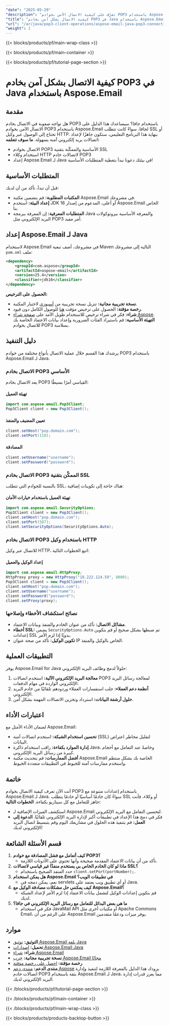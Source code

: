 ```yaml
---
"date": "2025-05-29"
"description": "تعرّف على كيفية الاتصال الآمن بخوادم POP3 باستخدام Aspose.Email لـ Java، مع دعم SSL وبروتوكول HTTP. مثالي لأتمتة وإدارة البريد الإلكتروني."
"title": "كيفية الاتصال بشكل آمن بخادم POP3 في Java باستخدام Aspose.Email"
"url": "/ar/java/pop3-client-operations/aspose-email-java-pop3-connection/"
"weight": 1
---
```


{{< blocks/products/pf/main-wrap-class >}}

{{< blocks/products/pf/main-container >}}

{{< blocks/products/pf/tutorial-page-section >}}
# كيفية الاتصال بشكل آمن بخادم POP3 في Java باستخدام Aspose.Email
## مقدمة
هل تواجه صعوبة في الاتصال بخادم POP3 باستخدام جافا؟ سيساعدك هذا الدليل على الاتصال الآمن بخوادم POP3 باستخدام Aspose.Email لجافا، سواءً كانت تتطلب SSL أو تحتاج إلى الوصول عبر وكيل HTTP. بنهاية هذا البرنامج التعليمي، ستكون جاهزًا لإعداد اتصالات بريد إلكتروني آمنة بسهولة.
**ما سوف تتعلمه:**
- الاتصال بخوادم POP3 الأساسية والممكّنة بتقنية SSL
- استخدام وكلاء HTTP لاتصالات خادم POP3
- إعداد Aspose.Email لـ Java في بيئتك
دعونا نبدأ بتغطية المتطلبات الأساسية!
## المتطلبات الأساسية
قبل أن تبدأ، تأكد من أن لديك:
- **المكتبات المطلوبة:** قم بتضمين مكتبة Aspose.Email في مشروعك.
- **إعداد البيئة:** استخدم JDK 16 أو أعلى، المدعوم من إصدار Aspose.Email الخاص بنا.
- **المتطلبات المعرفية:** إن المعرفة ببرمجة Java والمعرفة الأساسية ببروتوكولات البريد الإلكتروني مثل POP3 أمر مفيد.
## إعداد Aspose.Email لـ Java
لاستخدام Aspose.Email في مشروعك، أضف تبعية Maven التالية إلى مشروعك `pom.xml` ملف:
```xml
<dependency>
    <groupId>com.aspose</groupId>
    <artifactId>aspose-email</artifactId>
    <version>25.4</version>
    <classifier>jdk16</classifier>
</dependency>
```
**الحصول على الترخيص:**
- **نسخة تجريبية مجانية:** تنزيل نسخة تجريبية من [أسبوزي](https://releases.aspose.com/email/java/) لاختبار المكتبة.
- **رخصة مؤقتة:** الحصول على ترخيص مؤقت [هنا](https://purchase.aspose.com/temporary-license/) للوصول الكامل دون قيود.
- **شراء:** فكر في شراء ترخيص للاستخدام طويل الأمد على [صفحة شراء Aspose](https://purchase.aspose.com/buy).
**التهيئة الأساسية:**
قم باستيراد الفئات الضرورية وإعداد بيانات الاعتماد الخاصة بك للاتصال بخوادم POP3 بسلاسة.
## دليل التنفيذ
يرشدك هذا القسم خلال عملية الاتصال بأنواع مختلفة من خوادم POP3 باستخدام Aspose.Email لـ Java.
### الاتصال بخادم POP3 الأساسي
يعد الاتصال بخادم POP3 القياسي أمرًا بسيطًا:
#### تهيئة العميل
```java
import com.aspose.email.Pop3Client;
Pop3Client client = new Pop3Client();
```
#### تعيين المضيف والمنفذ
```java
client.setHost("pop.domain.com");
client.setPort(110);
```
#### المصادقة
```java
client.setUsername("username");
client.setPassword("password");
```
### الاتصال بخادم POP3 الممكّن بتقنية SSL
بالنسبة للخوادم التي تتطلب SSL، هناك حاجة إلى تكوينات إضافية:
#### تهيئة العميل باستخدام خيارات الأمان
```java
import com.aspose.email.SecurityOptions;
Pop3Client client = new Pop3Client();
client.setHost("pop.domain.com");
client.setPort(587);
client.setSecurityOptions(SecurityOptions.Auto);
```
### الاتصال بخادم POP3 باستخدام وكيل HTTP
للاتصال عبر وكيل HTTP، اتبع الخطوات التالية:
#### إعداد الوكيل والعميل
```java
import com.aspose.email.HttpProxy;
HttpProxy proxy = new HttpProxy("18.222.124.59", 8080);
Pop3Client client = new Pop3Client();
client.setHost("pop.domain.com");
client.setUsername("username");
client.setPassword("password");
client.setProxy(proxy);
```
### نصائح استكشاف الأخطاء وإصلاحها
- **مشاكل الاتصال:** تأكد من عنوان الخادم والمنفذ وبيانات الاعتماد.
- **أخطاء SSL:** يضمن `SecurityOptions.Auto` تم ضبطها بشكل صحيح أو قم بتكوين إعدادات SSL يدويًا إذا لزم الأمر.
- **تكوين الوكيل:** تأكد من صحة عنوان IP الخاص بالوكيل والمنفذ.
## التطبيقات العملية
يوفر Aspose.Email for Java حلولاً لدمج وظائف البريد الإلكتروني:
1. **معالجة البريد الإلكتروني الآلية:** استخدم اتصالات POP3 لمعالجة رسائل البريد الإلكتروني الواردة في مهام الدفعات.
2. **أنظمة دعم العملاء:** جلب استفسارات العملاء وردودهم تلقائيًا من خادم البريد الإلكتروني.
3. **حلول أرشفة البيانات:** استرداد وتخزين الاتصالات المهمة بشكل آمن.
## اعتبارات الأداء
لضمان الأداء الأمثل مع Aspose.Email:
- **تحسين استخدام الشبكة:** استخدم اتصالات آمنة (SSL) لتقليل مخاطر اعتراض البيانات.
- **إدارة الموارد بكفاءة:** راقب استخدام ذاكرة Java، وخاصةً عند التعامل مع أحجام كبيرة من رسائل البريد الإلكتروني.
- **أفضل الممارسات:** قم بتحديث مكتبة Aspose.Email الخاصة بك بشكل منتظم واستخدم ممارسات آمنة للخيوط في التطبيقات متعددة الخيوط.
## خاتمة
أنت الآن تعرف كيفية الاتصال بخوادم POP3 باستخدام إعدادات متنوعة مع Aspose.Email لـ Java. سواءً كان خادمًا أساسيًا أو خادمًا يتطلب SSL أو وكلاء، فأنت جاهز للتعامل مع كل سيناريو بكفاءة.
**الخطوات التالية:**
- استكشف الميزات الإضافية لـ Aspose.Email لتحسين التعامل مع البريد الإلكتروني.
- فكر في دمج هذا الإعداد في تطبيقات أكبر لإدارة البريد الإلكتروني تلقائيًا.
**الدعوة إلى العمل:** قم بتنفيذ هذه الحلول في مشاريعك اليوم وقم بتبسيط اتصال البريد الإلكتروني لديك!
## قسم الأسئلة الشائعة
1. **كيف أتعامل مع فشل المصادقة مع خوادم POP3؟**
   - تأكد من أن بيانات الاعتماد المقدمة صحيحة وأنها تحتوي على الأذونات اللازمة.
2. **ماذا لو كان الخادم الخاص بي يستخدم منفذًا غير قياسي لاتصالات SSL؟**
   - حدد المنفذ الصحيح باستخدام `client.setPort(portNumber);`.
3. **هل يمكن استخدام Aspose.Email في تطبيقات الويب؟**
   - نعم، يمكن دمجه في servlets أو أي تطبيق ويب يعتمد على Java.
4. **كيف يمكنني حل مشكلات مصادقة الوكيل مع Aspose.Email؟**
   - قم بتكوين إعدادات الوكيل لتشمل بيانات الاعتماد إذا لزم الأمر لإعداد الشبكة لديك.
5. **ما هي بعض البدائل للتعامل مع رسائل البريد الإلكتروني في جافا؟**
   - فكر في استخدام JavaMail API أو مكتبات أخرى مثل Apache Commons Email، على الرغم من أن Aspose.Email يوفر ميزات ودعمًا متقدمين.
## موارد
- **التوثيق:** [توثيق Aspose.Email بلغة Java](https://reference.aspose.com/email/java/)
- **تحميل:** [إصدارات Aspose.Email Java](https://releases.aspose.com/email/java/)
- **شراء:** [شراء Aspose.Email](https://purchase.aspose.com/buy)
- **نسخة تجريبية مجانية:** [جرب Aspose.Email مجانًا](https://releases.aspose.com/email/java/)
- **رخصة مؤقتة:** [احصل على رخصة مؤقتة](https://purchase.aspose.com/temporary-license/)
- **منتدى الدعم:** [منتدى دعم Aspose](https://forum.aspose.com/c/email/10)
يزودك هذا الدليل بالمعرفة اللازمة لتنفيذ وإدارة اتصالات خادم POP3 بثقة باستخدام Aspose.Email لـ Java، مما يعزز قدرات إدارة البريد الإلكتروني لديك.

{{< /blocks/products/pf/tutorial-page-section >}}

{{< /blocks/products/pf/main-container >}}

{{< /blocks/products/pf/main-wrap-class >}}

{{< blocks/products/products-backtop-button >}}